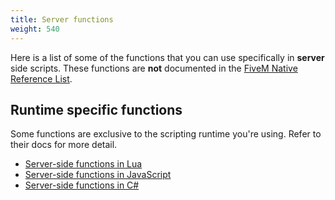 ```yaml
---
title: Server functions
weight: 540
---
```


Here is a list of some of the functions that you can use specifically in **server** side scripts.
These functions are **not** documented in the [FiveM Native Reference List](https://runtime.fivem.net/doc/reference.html).

Runtime specific functions
--------------------------
Some functions are exclusive to the scripting runtime you're using. Refer to their docs for more detail.

- [Server-side functions in Lua](/scripting-reference/runtimes/lua/server-functions)
- [Server-side functions in JavaScript](/scripting-reference/runtimes/javascript/server-functions)
- [Server-side functions in C#](/scripting-reference/runtimes/csharp/server-functions)
